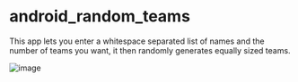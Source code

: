# android_random_teams

This app lets you enter a whitespace separated list of names and the number of teams you want, it then randomly generates equally sized teams.


![image](https://user-images.githubusercontent.com/41169632/96367683-96802080-114f-11eb-8f30-b804a6ee9598.png)

